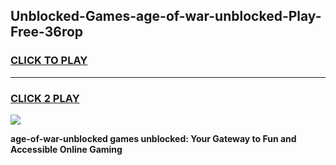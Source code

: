 
## Unblocked-Games-age-of-war-unblocked-Play-Free-36rop
<h3>
<a href="https://premium76.site?title=age-of-war-unblocked&ref=17A">CLICK TO PLAY</a></h3>
<hr>

<h3>
<a href="https://premium76.site?title=age-of-war-unblocked&ref=17A">CLICK 2 PLAY</a>
  
</h3>

<a href="https://premium76.site?title=age-of-war-unblocked&ref=17A"><img src="https://clearcache.store/games.png"></a>


**age-of-war-unblocked games unblocked: Your Gateway to Fun and Accessible Online Gaming**

